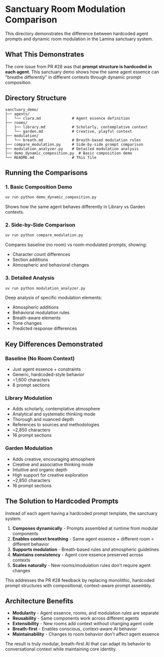 # Sanctuary Room Modulation Comparison

This directory demonstrates the difference between hardcoded agent prompts and dynamic room modulation in the Lamina sanctuary system.

## What This Demonstrates

The core issue from PR #28 was that **prompt structure is hardcoded in each agent**. This sanctuary demo shows how the same agent essence can "breathe differently" in different contexts through dynamic prompt composition.

## Directory Structure

```
sanctuary_demo/
├── agents/
│   └── clara.md              # Agent essence definition
├── rooms/
│   ├── library.md            # Scholarly, contemplative context
│   └── garden.md             # Creative, playful context
├── modulation/
│   └── breath.md             # Breath-based modulation rules
├── compare_modulation.py     # Side-by-side prompt comparison
├── modulation_analyzer.py    # Detailed modulation analysis
├── demo_dynamic_composition.py  # Basic composition demo
└── README.md                 # This file
```

## Running the Comparisons

### 1. Basic Composition Demo
```bash
uv run python demo_dynamic_composition.py
```
Shows how the same agent behaves differently in Library vs Garden contexts.

### 2. Side-by-Side Comparison
```bash
uv run python compare_modulation.py
```
Compares baseline (no room) vs room-modulated prompts, showing:
- Character count differences
- Section additions
- Atmospheric and behavioral changes

### 3. Detailed Analysis
```bash
uv run python modulation_analyzer.py
```
Deep analysis of specific modulation elements:
- Atmospheric additions
- Behavioral modulation rules
- Breath-aware elements
- Tone changes
- Predicted response differences

## Key Differences Demonstrated

### Baseline (No Room Context)
- Just agent essence + constraints
- Generic, hardcoded-style behavior
- ~1,600 characters
- 8 prompt sections

### Library Modulation
- Adds scholarly, contemplative atmosphere
- Analytical and systematic thinking mode
- Thorough and nuanced depth
- References to sources and methodologies
- ~2,850 characters
- 16 prompt sections

### Garden Modulation  
- Adds creative, encouraging atmosphere
- Creative and associative thinking mode
- Intuitive and organic depth
- High support for creative exploration
- ~2,850 characters
- 16 prompt sections

## The Solution to Hardcoded Prompts

Instead of each agent having a hardcoded prompt template, the sanctuary system:

1. **Composes dynamically** - Prompts assembled at runtime from modular components
2. **Enables context breathing** - Same agent essence + different room = different behavior
3. **Supports modulation** - Breath-based rules and atmospheric guidelines
4. **Maintains consistency** - Agent core essence preserved across contexts
5. **Scales naturally** - New rooms/modulation rules don't require agent changes

This addresses the PR #28 feedback by replacing monolithic, hardcoded prompt structures with compositional, context-aware prompt assembly.

## Architecture Benefits

- **Modularity** - Agent essence, rooms, and modulation rules are separate
- **Reusability** - Same components work across different agents
- **Extensibility** - New rooms add context without changing agent code
- **Breath-first** - Enables conscious, context-aware AI behavior
- **Maintainability** - Changes to room behavior don't affect agent essence

The result is truly modular, breath-first AI that can adapt its behavior to conversational context while maintaining core identity.